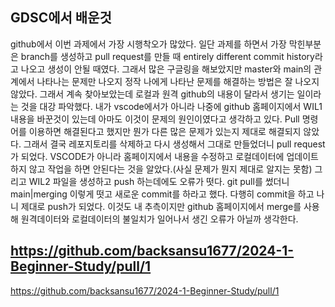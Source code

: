## GDSC에서 배운것
github에서 이번 과제에서 가장 시행착오가 많았다. 일단 과제를 하면서 가장 막힌부분은 branch를 생성하고 pull request를 만들 때 entirely different commit history라고 나오고 생성이 안될 때였다. 그래서 많은 구글링을 해보았지만 master와 main의 관계에서 나타나는 문제만 나오지 정작 나에게 나타난 문제를 해결하는 방법은 잘 나오지 않았다. 그래서 계속 찾아보았는데 로컬과 원격 github의 내용이 달라서 생기는 일이라는 것을 대강 파악했다. 내가 vscode에서가 아니라 나중에 github 홈페이지에서 WIL1 내용을 바꾼것이 있는데 아마도 이것이 문제의 원인이였다고 생각하고 있다. Pull 명령어를 이용하면 해결된다고 했지만 뭔가 다른 많은 문제가 있는지 제대로 해결되지 않았다. 그래서 결국 레포지토리를 삭제하고 다시 생성해서 그대로 만들었더니 pull request가 되었다. VSCODE가 아니라 홈페이지에서 내용을 수정하고 로컬데이터에 업데이트 하지 않고 작업을 하면 안된다는 것을 알았다.(사실 문제가 뭔지 제대로 알지는 못함) 그리고 WIL2 파일을 생성하고 push 하는데에도 오류가 떳다. git pull를 썼더니 main|merging 이렇게 떳고 새로운 commit를 하라고 했다. 다행히 commit을 하고 나니 제대로 push가 되었다. 이것도 내 추측이지만 github 홈페이지에서 merge를 사용해 원격데이터와 로컬데이터의 불일치가 일어나서 생긴 오류가 아닐까 생각한다. 
## https://github.com/backsansu1677/2024-1-Beginner-Study/pull/1 
https://github.com/backsansu1677/2024-1-Beginner-Study/pull/1 


